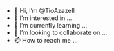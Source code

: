 - 👋 Hi, I’m @TioAzazell
- 👀 I’m interested in ...
- 🌱 I’m currently learning ...
- 💞️ I’m looking to collaborate on ...
- 📫 How to reach me ...

<!---
TioAzazell/TioAzazell is a ✨ special ✨ repository because its `README.md` (this file) appears on your GitHub profile.
You can click the Preview link to take a look at your changes.
--->

